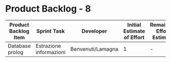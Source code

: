 # Product Backlog - 8

| Product Backlog Item | Sprint Task | Developer | Initial Estimate of Effort | Remaining Effort Estimate |
| - | - | - | - | - |
| Database prolog  | Estrazione informazioni | Benvenuti/Lamagna | 1 | - |